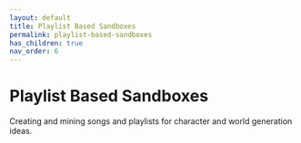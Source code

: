 ```yaml
---
layout: default
title: Playlist Based Sandboxes
permalink: playlist-based-sandboxes
has_children: true
nav_order: 6
---
```

# Playlist Based Sandboxes

Creating and mining songs and playlists for character and world generation ideas.
